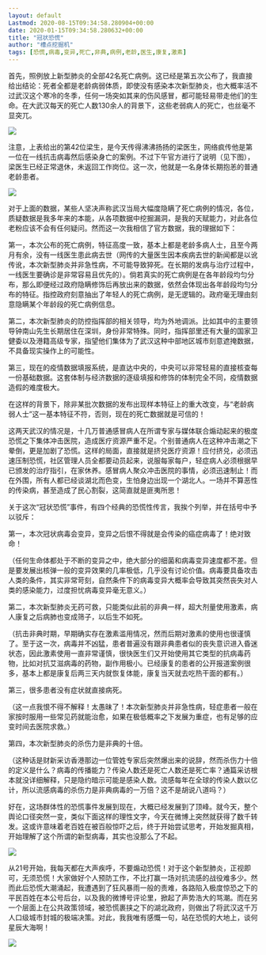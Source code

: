 ```yaml
---
layout: default
Lastmod: 2020-08-15T09:34:58.280904+00:00
date: 2020-01-15T09:34:58.280632+00:00
title: "冠状恐慌"
author: "槽点挖掘机"
tags: [恐慌,病毒,变异,死亡,非典,病例,老龄,医生,康复,激素]
---
```


首先，照例放上新型肺炎的全部42名死亡病例。这已经是第五次公布了，我直接给出结论：死者全都是老龄病弱体质，即使没有感染本次新型肺炎，也大概率活不过武汉这个寒冷的冬季，任何一场突如其来的伤风感冒，都可能轻易带走他们的生命。在大武汉每天的死亡人数130余人的背景下，这些老弱病人的死亡，也丝毫不显突兀。

![](https://images.weserv.nl/?url=https%3A//mmbiz.qpic.cn/mmbiz_jpg/m312mfLHFZqnedkocGlfX93icVkbUiaa9Y7Ce38cOQIf2rdUY0yXq1FkHRoAxzZsibBQlX5tDvbq6DBTZJeLBPgUg/640%3Fwx_fmt%3Djpeg)

注意，上表给出的第42位梁生，是今天传得沸沸扬扬的梁医生，网络疯传他是第一位在一线抗击病毒然后感染身亡的案例。不过下午官方进行了说明（见下图），梁医生已经正常退休，未返回工作岗位。这一次，他就是一名身体长期抱恙的普通老龄患者。

![](https://images.weserv.nl/?url=https%3A//mmbiz.qpic.cn/mmbiz_jpg/m312mfLHFZqnedkocGlfX93icVkbUiaa9Y5ct2RosSkpiapicMMFoUyeU8Lh4p3VAC19gTorucxFGQNqa0h5hu98kw/640%3Fwx_fmt%3Djpeg)

对于上面的数据，某些人坚决声称武汉当局大幅度隐瞒了死亡病例的情况，各位，质疑数据是我多年来的本能，从各项数据中挖掘漏洞，是我的天赋能力，对此各位老粉应该不会有任何疑问。然而这一次我相信了官方数据，我的理据如下：

第一，本次公布的死亡病例，特征高度一致，基本上都是老龄多病人士，且至今两月有余，没有一线医生患此病去世（网传的大量医生因本疾病去世的新闻都是以讹传讹，本次新型肺炎并非急性病，不可能导致猝死。在长期的发病与治疗过程中，一线医生要确诊是非常容易且优先的）。倘若真实的死亡病例是在各年龄段均匀分布，那么即便经过政府隐瞒修饰后再放出来的数据，依然会体现出各年龄段均匀分布的特征。指控政府刻意抽出了年轻人的死亡病例，是无逻辑的。政府毫无理由刻意隐瞒某个年龄段的死亡病例信息。

第二，本次新型肺炎的防控指挥部的相关领导，均为外地调派。比如其中的主要领导钟南山先生长期居住在深圳，身份非常特殊。同时，指挥部里还有大量的国家卫健委以及港籍高级专家，指望他们集体为了武汉这种中部地区城市刻意遮掩数据，不具备现实操作上的可能性。

第三，现在的疫情数据填报系统，是直达中央的，中央可以非常轻易的直接核查每一份基础数据。这套体制与经济数据的逐级填报和修饰的体制完全不同，疫情数据造假的难度极大。

在这样的背景下，除非某批次数据的发布出现样本特征上的重大改变，与“老龄病弱人士”这一基本特征不符，否则，现在的死亡数据就是可信的！

这两天武汉的情况是，十几万普通感冒病人在所谓专家与媒体联合煽动起来的极度恐慌之下集体冲击医院，造成医疗资源严重不足。个别普通病人在这种冲击潮之下晕倒，更是加剧了恐慌。这样的局面，直接就是挤兑医疗资源！应付挤兑，必须迅速压制恐慌，社区管理人员全都要动员起来，说服每家每户，轻症病人必须根据早已颁发的治疗指引，在家休养。感冒病人聚众冲击医院的事情，必须迅速制止！而在外围，所有人都已经谈湖北而色变，生怕身边出现一个湖北人。一场并不算恶性的传染病，甚至造成了民心割裂，这简直就是匪夷所思！

关于这次“冠状恐慌”事件，有四个经典的恐慌性传言，我挨个列举，并在括号中予以驳斥：  

第一，本次冠状病毒会变异，变异之后恨不得就是会传染的癌症病毒了！绝对致命！

（任何生命体都处于不断的变异之中，绝大部分的细菌和病毒变异速度都不差。但是要发展出核弹一般的变异效果的几率极低，几乎没有讨论价值。病毒要具备攻击人类的条件，其实非常苛刻，自然条件下的病毒变异大概率会导致其突然丧失对人类的感染能力，过度担忧病毒变异毫无意义。）

第二，本次新型肺炎无药可救，只能类似此前的非典一样，超大剂量使用激素，病人康复之后病肺也变成筛子，以后生不如死。

（抗击非典时期，早期确实存在激素滥用情况，然而后期对激素的使用也很谨慎了。至于这一次，病毒并不凶猛，患者普遍没有跟非典患者似的丧失意识进入昏迷状态，因此激素使用一直非常谨慎，很快医生们又开始使用其它类型的抗病毒药物，比如对抗艾滋病毒的药物，副作用极小。已经康复的患者的公开报道案例很多，基本上都是康复后两三天内就恢复体能，康复当天就去吃热干面的都有。）

第三，很多患者没有症状就直接病死。

（这一点我恨不得不解释！太愚昧了！本次新型肺炎并非急性病，轻症患者一般在家按时服用一些常见药就能治愈，如果在极低概率之下发展为重症，也有足够的应变时间去医院求救。）

第四，本次新型肺炎的杀伤力是非典的十倍。

（这种话是财新采访香港那边一位管姓专家后突然爆出来的说辞，然而杀伤力十倍的定义是什么？病毒的传播能力？传染人数还是死亡人数还是死亡率？通篇采访根本就没详细解释，只是隐约暗示可能是感染人数。流感每年在全球的传染人数以亿计，所以流感病毒的杀伤力是非典病毒的一万倍？这不是胡说八道吗？）

好在，这场群体性的恐慌事件发展到现在，大概已经发展到了顶峰。就今天，整个舆论口径突然一变，类似下面这样的理性文字，今天在微博上突然就获得了数千转发。这或许意味着老百姓在被百般惊吓之后，终于开始尝试思考，开始发掘真相，开始理解了这个所谓的新型病毒，其实也没那么了不起。  

![](https://images.weserv.nl/?url=https%3A//mmbiz.qpic.cn/mmbiz_jpg/m312mfLHFZqnedkocGlfX93icVkbUiaa9YbdicRqNIOP4XFo3JTZ3rTvM1EMgbibqEJEk1ibZK3RSOhvIUBbkswTGAQ/640%3Fwx_fmt%3Djpeg)

从21号开始，我每天都在大声疾呼，不要煽动恐慌！对于这个新型肺炎，正视即可，无须恐慌！大家做好个人预防工作，不比打赢一场对抗流感的战役难多少。然而此后恐慌大潮涌起，我遭遇到了狂风暴雨一般的责难，各路陷入极度惊恐之下的平民百姓在本公号后台，以及我的微博号评论里，掀起了声势浩大的骂潮。而在另一个层面上在公共政策领域，被恐慌裹挟之下的湖北政府，则做出了将武汉这千万人口级城市封城的极端决策。对此，我我唯有感慨一句，站在恐慌的大地上，谈何星辰大海啊！

![](https://images.weserv.nl/?url=https%3A//mmbiz.qpic.cn/mmbiz_jpg/m312mfLHFZqnedkocGlfX93icVkbUiaa9Yr8aPY9UXS7eMPp0aMekqChC3MvJmCDhnBArvs38P8dDhFG7l7jwJbQ/640%3Fwx_fmt%3Djpeg)

